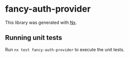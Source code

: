 # fancy-auth-provider

This library was generated with [Nx](https://nx.dev).

## Running unit tests

Run `nx test fancy-auth-provider` to execute the unit tests.
